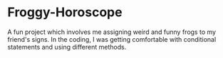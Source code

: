 # Froggy-Horoscope
A fun project which involves me assigning weird and funny frogs to my friend's signs. In the coding, I was getting comfortable with conditional statements and using different methods.
